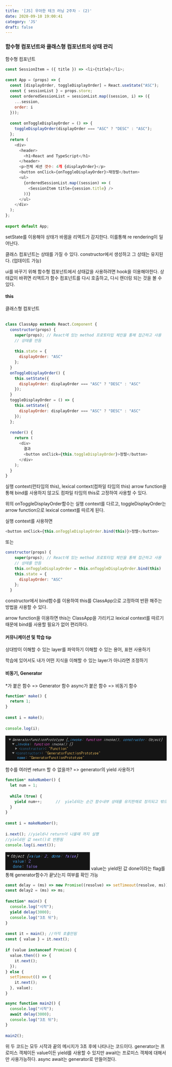 ```yaml
---
title: '[JS] 우아한 테크 러닝 2주차 - (2)' 
date: 2020-09-10 19:00:41
category: 'JS'
draft: false
---
```



### 함수형 컴포넌트와 클래스형 컴포넌트의 상태 관리

함수형 컴포넌트
```js
const SessionItem = ({ title }) => <li>{title}</li>;

const App = (props) => {
  const [displayOrder, toggleDisplayOrder] = React.useState("ASC");
  const { sessionList } = props.store;
  const orderedSessionList = sessionList.map((session, i) => ({
    ...session,
    order: i
  }));

  const onToggleDisplayOrder = () => {
    toggleDisplayOrder(displayOrder === "ASC" ? "DESC" : "ASC");
  };
  return (
    <div>
      <header>
        <h1>React and TypeScript</h1>
      </header>
      <p>전체 세션 갯수: 4개 {displayOrder}</p>
      <button onClick={onToggleDisplayOrder}>재정렬</button>
      <ul>
        {orderedSessionList.map((session) => (
          <SessionItem title={session.title} />
        ))}
      </ul>
    </div>
  );
};

export default App;
```

setState를 이용해야 상태가 바뀜을 리액트가 감지한다.
이를통해 re rendering이 일어난다.

클래스 컴포넌트는 상태를 가질 수 있다.
constructor에서 생성하고 그 상태는 유지된다. (업데이트 가능) 

ui를 바꾸기 위해 함수형 컴포넌트에서 상태값을 사용하려면 hook을 이용해야한다.
상태값이 바뀌면 리액트가 함수 컴포넌트를 다시 호출하고, 다시 렌더링 되는 것을 볼 수 있다.

#### this
클래스형 컴포넌트

```js

class ClassApp extends React.Component {
  constructor(props) {
    super(props); // React에 있는 method 프로토타입 체인을 통해 접근하고 사용
    // 상태를 만듬

    this.state = {
      displayOrder: "ASC"
    };
  }
  onToggleDisplayOrder() {
    this.setState({
      displayOrder: displayOrder === "ASC" ? "DESC" : "ASC"
    });
  }
  toggleDisplayOrder = () => {
    this.setState({
      displayOrder: displayOrder === "ASC" ? "DESC" : "ASC"
    });
  };

  render() {
    return (
      <div>
        결과
        <button onClick={this.toggleDisplayOrder}>정렬</button>
      </div>
    );
  }
}
```
실행 context(런타임의 this), lexical context(컴파일 타임의 this)
arrow function을 통해 bind를 사용하지 않고도 컴파일 타임의 this로 고정하여 사용할 수 있다.

위의 onToggleDisplayOrder함수는 실행 context를 다르고, toggleDisplayOrder는 arrow function으로 lexical context를 따르게 된다.

실행 context를 사용하면 
```js
<button onClick={this.onToggleDisplayOrder.bind(this)}>정렬</button>
```
또는
```js
constructor(props) {
    super(props); // React에 있는 method 프로토타입 체인을 통해 접근하고 사용
    // 상태를 만듬
    this.onToggleDisplayOrder = this.onToggleDisplayOrder.bind(this)
    this.state = {
      displayOrder: "ASC"
    };
  }
```
constructor에서 bind함수를 이용하여 this를 ClassApp으로 고정하여 반환 해주는 방법을 사용할 수 있다.

arrow function을 이용하면 this는 ClassApp을 가리키고 lexical context를 따르기 때문에 bind를 사용할 필요가 없어 편리하다.


#### 커뮤니케이션 및 학습 tip

상대방이 이해할 수 있는 layer를 파악하기
이해할 수 있는 용어, 표현 사용하기

학습에 있어서도 내가 어떤 지식을 이해할 수 있는 layer가 아니라면 조정하기

#### 비동기, Generator

*가 붙은 함수 => Generator 함수
async가 붙은 함수  => 비동기 함수

```js
function* make() {
  return 1;
}

const i = make();

console.log(i);
```
![generator](./image/generator.png)

함수를 여러번 return 할 수 없을까?
=> generator의 yield 사용하기

```js
function* makeNumber() {
  let num = 1;

  while (true) {
    yield num++;      //  yield되는 순간 함수내부 상태를 유지한채로 정지되고 밖으로 나옴
  }
}

const i = makeNumber();

i.next(); //yield나 return이 나올때 까지 실행
//yield된 값 next()로 반환됨
console.log(i.next());
```
![generator2](./image/generator2.png)
value는 yield된 값
done이라는 flag를 통해 generator함수가 끝낫는지 여부를 확인 가능

```js
const delay = (ms) => new Promise((resolve) => setTimeout(resolve, ms));
const delay2 = (ms) => ms;

function* main() {
  console.log("시작");
  yield delay(3000);
  console.log("3초 뒤");
}

const it = main(); //아직 호출안됨
const { value } = it.next();

if (value instanceof Promise) {
  value.then(() => {
    it.next();
  });
} else {
  setTimeout(() => {
    it.next();
  }, value);
}
```

```js
async function main2() {
  console.log("시작");
  await delay(3000);
  console.log("3초 뒤");
}

main2();

```
위 두 코드는 모두 시작과 끝의 메시지가 3초 후에 나타나는 코드이다.
generator는 프로미스 객체이든 value이든 yield를 사용할 수 있지만 await는 프로미스 객체에 대해서만 사용가능하다.
async await는 generator로 만들어졌다.
